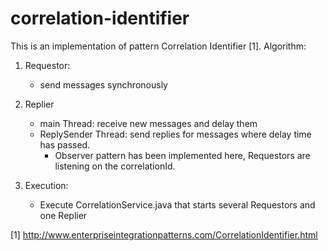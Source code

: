 correlation-identifier
====================
This is an implementation of pattern Correlation Identifier [1].
Algorithm:
1. Requestor:
   - send messages synchronously
   
2. Replier
   - main Thread: receive new messages and delay them
   - ReplySender Thread: send replies for messages where delay time has passed.
     * Observer pattern has been implemented here, Requestors are listening on the correlationId. 

3. Execution:
   - Execute CorrelationService.java that starts several Requestors and one Replier

[1] http://www.enterpriseintegrationpatterns.com/CorrelationIdentifier.html
